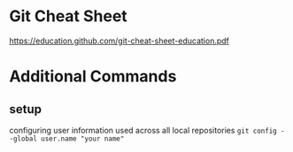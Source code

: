 # Git Cheat Sheet
https://education.github.com/git-cheat-sheet-education.pdf
# Additional Commands

## setup
configuring user information used across all local repositories
`git config --global user.name "your name"`
    
    

